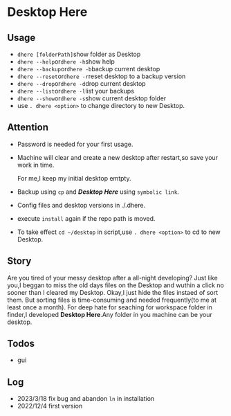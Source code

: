 # Desktop Here
## Usage
- `dhere [folderPath]`show folder as Desktop
- `dhere --help`or`dhere -h`show help
- `dhere --backup`or`dhere -b`backup current desktop
- `dhere --reset`or`dhere -r`reset desktop to a backup version
- `dhere --drop`or`dhere -d`drop current desktop
- `dhere --list`or`dhere -l`list your backups
- `dhere --show`or`dhere -s`show current desktop folder
- use `. dhere <option>` to change directory to new Desktop. 
## Attention
- Password is needed for your first usage.
- Machine will clear and create a new desktop after restart,so save your work in time.

    For me,I keep my initial desktop emtpty.
- Backup using `cp` and ***Desktop Here*** using `symbolic link`.
- Config files and desktop versions in ./.dhere.
- execute `install` again if the repo path is moved.
- To take effect `cd ~/desktop` in script,use `. dhere <option>` to cd to new Desktop.
## Story
Are you tired of your messy desktop after a all-night developing?
Just like you,I beggan to miss the old days files  on the Desktop and wuthin a click no sooner than I cleared my Desktop.
Okay,I just hide the files instaed of sort them.
But sorting files is time-consuming and needed frequently(to me at least once a month).
For deep hate for seaching for workspace folder in finder,I developed **Desktop Here**.Any folder in you machine can be your desktop. 

## Todos
- gui

## Log
- 2023/3/18 fix bug and abandon `ln` in installation
- 2022/12/4 first version